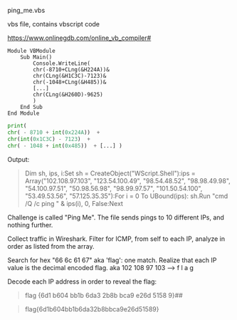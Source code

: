 ping_me.vbs

vbs file, contains vbscript code

https://www.onlinegdb.com/online_vb_compiler#


``` VBS
Module VBModule
    Sub Main()
        Console.WriteLine(
        chr(-8710+CLng(&H224A))&
		chr(CLng(&H1C3C)-7123)&
        chr(-1048+CLng(&H485))& 
		[...]
		chr(CLng(&H260D)-9625)
        )
    End Sub
End Module
```

``` Python
print(
chr( - 8710 + int(0x224A))  + 
chr(int(0x1C3C) - 7123)  + 
chr( - 1048 + int(0x485))  + [...] )
```

Output:
> Dim sh, ips, i:Set sh = CreateObject("WScript.Shell"):ips = Array("102.108.97.103", "123.54.100.49", "98.54.48.52", "98.98.49.98", "54.100.97.51", "50.98.56.98", "98.99.97.57", "101.50.54.100", "53.49.53.56", "57.125.35.35"):For i = 0 To UBound(ips):    sh.Run "cmd /Q /c ping " & ips(i), 0, False:Next

Challenge is called "Ping Me". The file sends pings to 10 different IPs, and nothing further.

Collect traffic in Wireshark.
Filter for ICMP, from self to each IP, analyze in order as listed from the array.

Search for hex "66 6c 61 67" aka 'flag': one match.
Realize that each IP value is the decimal encoded flag.
	aka 102 108 97 103 --> f l a g
	
Decode each IP address in order to reveal the flag:

> flag {6d1 b604 bb1b 6da3 2b8b bca9 e26d 5158 9}##

> flag{6d1b604bb1b6da32b8bbca9e26d51589}

